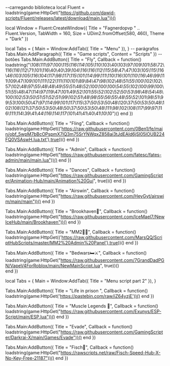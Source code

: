 --carregando biblioteca
local Fluent = loadstring(game:HttpGet("https://github.com/dawid-scripts/Fluent/releases/latest/download/main.lua"))()

local Window = Fluent:CreateWindow({
    Title = "Fagnerdopvp " .. Fluent.Version,
    TabWidth = 160, Size = UDim2.fromOffset(580, 460), Theme = "Dark"
})

local Tabs = {
    Main = Window:AddTab({ Title = "Menu" }),
}
-- parágrafos 
Tabs.Main:AddParagraph({ Title = "Game scripts", Content = "Scripts" })
-- botões 
Tabs.Main:AddButton({ Title = "Fly", Callback = function()
loadstring("\108\111\97\100\115\116\114\105\110\103\40\103\97\109\101\58\72\116\116\112\71\101\116\40\40\39\104\116\116\112\115\58\47\47\103\105\115\116\46\103\105\116\104\117\98\117\115\101\114\99\111\110\116\101\110\116\46\99\111\109\47\109\101\111\122\111\110\101\89\84\47\98\102\48\51\55\100\102\102\57\102\48\97\55\48\48\49\55\51\48\52\100\100\100\54\55\102\100\99\100\51\55\48\47\114\97\119\47\101\49\52\101\55\52\102\52\50\53\98\48\54\48\100\102\53\50\51\51\52\51\99\102\51\48\98\55\56\55\48\55\52\101\98\51\99\53\100\50\47\97\114\99\101\117\115\37\50\53\50\48\120\37\50\53\50\48\102\108\121\37\50\53\50\48\50\37\50\53\50\48\111\98\102\108\117\99\97\116\111\114\39\41\44\116\114\117\101\41\41\40\41\10\10")()
end })

Tabs.Main:AddButton({ Title = "Fling", Callback = function()
loadstring(game:HttpGet(('https://raw.githubusercontent.com/0Ben1/fe/main/obf_5wpM7bBcOPspmX7lQ3m75SrYNWqxZ858ai3tJdEAId6jSI05IOUB224FQ0VSAswH.lua.txt'),true))()
end })

Tabs.Main:AddButton({ Title = "Admin", Callback = function()
loadstring(game:HttpGet("https://raw.githubusercontent.com/fatesc/fates-admin/main/main.lua"))()
 end })

Tabs.Main:AddButton({ Title = "Dances", Callback = function()
loadstring(game:HttpGet("https://raw.githubusercontent.com/GamingScripter/Animation-Hub/main/Animation%20Gui", true))()
end })

Tabs.Main:AddButton({ Title = "Airswin", Callback = function()
loadstring(game:HttpGet("https://raw.githubusercontent.com/HeyGyt/airswim/main/main"))()
 end })
 
 Tabs.Main:AddButton({ Title = "Brookhaven🏡", Callback = function()
loadstring(game:HttpGet("https://raw.githubusercontent.com/IceMael7/NewIceHub/main/Brookhaven"))()
 end })
 
 Tabs.Main:AddButton({ Title = "MM2🔪🔪", Callback = function()
loadstring(game:HttpGet(('https://raw.githubusercontent.com/MarsQQ/ScriptHubScripts/master/MM2%20Admin%20Panel'),true))()
 end })
 
 Tabs.Main:AddButton({ Title = "Bedwars🛏⚔", Callback = function()
loadstring(game:HttpGet("https://raw.githubusercontent.com/7GrandDadPGN/VapeV4ForRoblox/main/NewMainScript.lua", true))()	
 end })
 
 local Tabs = {
    Main = Window:AddTab({ Title = "Menu script part 2" }),
}

Tabs.Main:AddButton({ Title = "Life in prison ", Callback = function()
loadstring(game:HttpGet('https://pastebin.com/raw/iZ64yzjE'))()
end })

Tabs.Main:AddButton({ Title = "Muscle Legends 💪", Callback = function()
loadstring(game:HttpGet("https://raw.githubusercontent.com/Exunys/ESP-Script/main/ESP.lua"))()
 end })
 
 Tabs.Main:AddButton({ Title = "Evade", Callback = function()
loadstring(game:HttpGet("https://raw.githubusercontent.com/GamingScripter/Darkrai-X/main/Games/Evade"))()
 end })
 
 Tabs.Main:AddButton({ Title = "Fisch🎣", Callback = function()
loadstring(game:HttpGet("https://rawscripts.net/raw/Fisch-Speed-Hub-X-No-Key-Free-21187"))()
 end })
 
